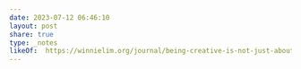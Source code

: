 ```yaml
---
date: 2023-07-12 06:46:10
layout: post
share: true
type: _notes
likeOf:  https://winnielim.org/journal/being-creative-is-not-just-about-making-things/
---
```

